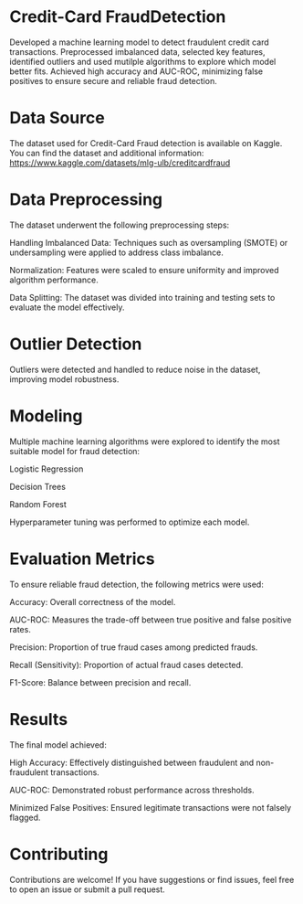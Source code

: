 # Credit-Card FraudDetection
Developed a machine learning model to detect fraudulent credit card transactions. Preprocessed imbalanced data, selected key features, identified outliers and used mutilple algorithms to explore which model better fits. Achieved high accuracy and AUC-ROC, minimizing false positives to ensure secure and reliable fraud detection.
# Data Source
The dataset used for Credit-Card Fraud detection is available on Kaggle. You can find the dataset and additional information: https://www.kaggle.com/datasets/mlg-ulb/creditcardfraud

# Data Preprocessing
The dataset underwent the following preprocessing steps:

Handling Imbalanced Data: Techniques such as oversampling (SMOTE) or undersampling were applied to address class imbalance.

Normalization: Features were scaled to ensure uniformity and improved algorithm performance.

Data Splitting: The dataset was divided into training and testing sets to evaluate the model effectively.

# Outlier Detection
Outliers were detected and handled to reduce noise in the dataset, improving model robustness.

# Modeling
Multiple machine learning algorithms were explored to identify the most suitable model for fraud detection:

Logistic Regression

Decision Trees

Random Forest

Hyperparameter tuning was performed to optimize each model.

# Evaluation Metrics
To ensure reliable fraud detection, the following metrics were used: 

Accuracy: Overall correctness of the model.	

AUC-ROC: Measures the trade-off between true positive and false positive rates.

Precision: Proportion of true fraud cases among predicted frauds.

Recall (Sensitivity): Proportion of actual fraud cases detected.

F1-Score: Balance between precision and recall.

# Results
The final model achieved:

High Accuracy: Effectively distinguished between fraudulent and non-fraudulent transactions.

AUC-ROC: Demonstrated robust performance across thresholds.

Minimized False Positives: Ensured legitimate transactions were not falsely flagged.

# Contributing

Contributions are welcome! If you have suggestions or find issues, feel free to open an issue or submit a pull request.
